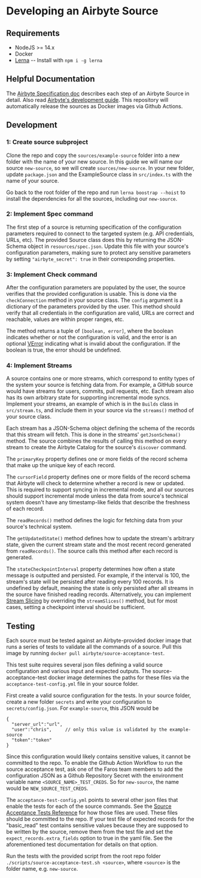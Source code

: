 # Developing an Airbyte Source

## Requirements

* NodeJS >= 14.x
* Docker
* [Lerna](https://lerna.js.org/) -- Install with `npm i -g lerna`

## Helpful Documentation

The [Airbyte Specification
doc](https://docs.airbyte.io/understanding-airbyte/airbyte-specification)
describes each step of an Airbyte Source in detail. Also read [Airbyte's
development
guide](https://docs.airbyte.io/connector-development#adding-a-new-connector).
This repository will automatically release the sources as Docker images via
Github Actions.

## Development

### 1: Create source subproject

Clone the repo and copy the `sources/example-source` folder into a new folder
with the name of your new source. In this guide we will name our source
`new-source`, so we will create `sources/new-source`. In your new folder, update
`package.json` and the ExampleSource class in `src/index.ts` with the name of
your source.

Go back to the root folder of the repo and run `lerna boostrap --hoist` to
install the dependencies for all the sources, including our `new-source`.

### 2: Implement Spec command

The first step of a source is returning specification of the configuration
parameters required to connect to the targeted system (e.g. API credentials,
URLs, etc). The provided Source class does this by returning the JSON-Schema
object in `resources/spec.json`. Update this file with your source's
configuration parameters, making sure to protect any sensitive parameters by
setting `"airbyte_secret": true` in their corresponding properties.

### 3: Implement Check command

After the configuration parameters are populated by the user, the source
verifies that the provided configuration is usable. This is done via the
`checkConnection` method in your source class. The `config` argument is a
dictionary of the parameters provided by the user. This method should verify
that all credentials in the configuration are valid, URLs are correct and
reachable, values are within proper ranges, etc.

The method returns a tuple of `[boolean, error]`, where the boolean indicates
whether or not the configuration is valid, and the error is an optional
[VError](https://github.com/joyent/node-verror) indicating what is invalid about
the configuration. If the boolean is true, the error should be undefined.

### 4: Implement Streams

A source contains one or more streams, which correspond to entity types of the
system your source is fetching data from. For example, a GitHub source would
have streams for users, commits, pull requests, etc. Each stream also has its
own arbitrary state for supporting incremental mode syncs. Implement your
streams, an example of which is in the `Builds` class in `src/stream.ts`,
and include them in your source via the `streams()` method of your source class.

Each stream has a JSON-Schema object defining the schema of the records that
this stream will fetch. This is done in the streams' `getJsonSchema()` method.
The source combines the results of calling this method on every stream to
create the Airbyte Catalog for the source's `discover` command.

The `primaryKey` property defines one or more fields of the record schema that
make up the unique key of each record.

The `cursorField` property defines one or more fields of the record schema that
Airbyte will check to determine whether a record is new or updated. This is
required to support syncing in incremental mode, and all our sources should
support incremental mode unless the data from source's technical system doesn't
have any timestamp-like fields that describe the freshness of each record.

The `readRecords()` method defines the logic for fetching data from your
source's technical system.

The `getUpdatedState()` method defines how to update the stream's arbitrary
state, given the current stream state and the most recent record generated from
`readRecords()`. The source calls this method after each record is generated.

The `stateCheckpointInterval` property determines how often a state message is
outputted and persisted. For example, if the interval is 100, the stream's state
will be persisted after reading every 100 records. It is undefined by default,
meaning the state is only persisted after all streams in the source have
finished reading records. Alternatively, you can implement [Stream
Slicing](https://docs.airbyte.io/connector-development/cdk-python/stream-slices)
by overriding the `streamSlices()` method, but for most cases, setting a
checkpoint interval should be sufficient.


## Testing

Each source must be tested against an Airbyte-provided docker image that runs a
series of tests to validate all the commands of a source.  Pull this image by
running `docker pull airbyte/source-acceptance-test`.

This test suite requires several json files defining a valid source
configuration and various input and expected outputs. The source-acceptance-test
docker image determines the paths for these files via the
`acceptance-test-config.yml` file in your source folder.

First create a valid source configuration for the tests. In your source folder,
create a new folder `secrets` and write your configuration to
`secrets/config.json`. For `example-source`, this JSON would be

```
{
  "server_url":"url",
  "user":"chris",     // only this value is validated by the example-source
  "token":"token"
}
```

Since this configuration would likely contains sensitive values, it cannot be
committed to the repo. To enable the Github Action Workflow to run the source
acceptance test, ask one of the Faros team members to add the configuration JSON
as a Github Repository Secret with the environment variable name
`<SOURCE_NAME>_TEST_CREDS`. So for `new-source`, the name would be
`NEW_SOURCE_TEST_CREDS`.

The `acceptance-test-config.yml` points to several other json files that enable
the tests for each of the source commands. See the [Source Acceptance Tests
Reference](https://docs.airbyte.io/connector-development/testing-connectors/source-acceptance-tests-reference)
for how those files are used. These files should be committed to the repo. If
your test file of expected records for the "basic_read" test contains sensitive
values because they are supposed to be written by the source, remove them from
the test file and set the `expect_records.extra_fields` option to true in the
yaml file. See the aforementioned test documentation for details on that option.

Run the tests with the provided script from the
root repo folder `./scripts/source-acceptance-test.sh <source>`, where
`<source>` is the folder name, e.g. `new-source`.
